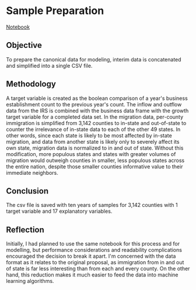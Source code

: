 # Sample Preparation
[Notebook](Sample%20Preparation.ipynb)

## Objective

To prepare the canonical data for modeling, interim data is concatenated and simplified into a single CSV file.

## Methodology

A target variable is created as the boolean comparison of a year's business establishment count to the previous year's count. The inflow and outflow data from the IRS is combined with the business data frame with the growth target variable for a completed data set. In the migration data, per-county immigration is simplified from 3,142 counties to in-state and out-of-state to counter the irrelevance of in-state data to each of the other 49 states. In other words, since each state is likely to be most affected by in-state migration, and data from another state is likely only to severely affect its own state, migration data is normalized to in and out of state. Without this modification, more populous states and states with greater volumes of migration would outweigh counties in smaller, less populous states across the entire nation, despite those smaller counties informative value to their immediate neighbors.

## Conclusion

The csv file is saved with ten years of samples for 3,142 counties with 1 target variable and 17 explanatory variables.

## Reflection

Initially, I had planned to use the same notebook for this process and for modelling, but performance considerations and readability complications encouraged the decision to break it apart. I'm concerned with the data format as it relates to the original proposal, as immigration from in and out of state is far less interesting than from each and every county. On the other hand, this reduction makes it much easier to feed the data into machine learning algorithms. 